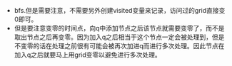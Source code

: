 + bfs.但是需要注意，不需要另外创建visited变量来记录，访问过的grid直接变0即可。
+ 但是要注意变零的时间点，向q中添加节点之后该节点就需要变零了，而不是取出节点之后再变零。因为加入q之后相当于这个节点一定会被处理到，但是不变零的话在处理之前很有可能会被再次加进q而进行多次处理。因此节点在加入q之后就要马上用grid变零以避免进行多次处理。
